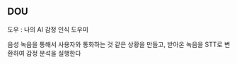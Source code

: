 ## DOU  
도우 : 나의 AI 감정 인식 도우미
  
음성 녹음을 통해서 사용자와 통화하는 것 같은 상황을 만들고,
받아온 녹음을 STT로 변환하여 감정 분석을 실행한다   
    
    
